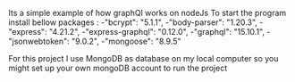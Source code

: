 Its a simple example of how graphQl works on nodeJs 
To start the program install bellow packages :
-"bcrypt": "5.1.1",
-"body-parser": "1.20.3",
-"express": "4.21.2",
-"express-graphql": "0.12.0",
-"graphql": "15.10.1",
-"jsonwebtoken": "9.0.2",
-"mongoose": "8.9.5"

For this project I use MongoDB as database on my local computer so you might set up your own mongoDB account to run the project 

